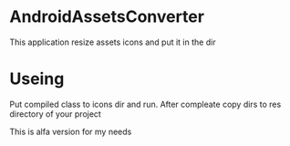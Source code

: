 AndroidAssetsConverter
======================

This application resize assets icons and put it in the dir

Useing
======

Put compiled class to icons dir and run.
After compleate copy dirs to res directory of your project

This is alfa version for my needs
